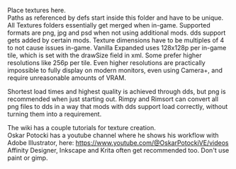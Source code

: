Place textures here.  
Paths as referenced by defs start inside this folder and have to be unique. All Textures folders essentially get merged when in-game. Supported formats are png, jpg and psd when not using additional mods. dds support gets added by certain mods. Texture dimensions have to be multiples of 4 to not cause issues in-game. Vanilla Expanded uses 128x128p per in-game tile, which is set with the drawSize field in xml. Some prefer higher resolutions like 256p per tile. Even higher resolutions are practically impossible to fully display on modern monitors, even using Camera+, and require unreasonable amounts of VRAM.  
  
Shortest load times and highest quality is achieved through dds, but png is recommended when just starting out. Rimpy and Rimsort can convert all png files to dds in a way that mods with dds support load correctly, without turning them into a requirement.  
  
The wiki has a couple tutorials for texture creation.  
Oskar Potocki has a youtube channel where he shows his workflow with Adobe Illustrator, here: https://www.youtube.com/@OskarPotockiVE/videos  
Affinity Designer, Inkscape and Krita often get recommended too. Don't use paint or gimp.
